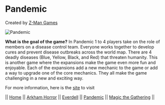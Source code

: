 # Pandemic

Created by [Z-Man Games](https://www.zmangames.com/en/index/)

![Pandemic](https://cf.geekdo-images.com/S3ybV1LAp-8SnHIXLLjVqA__imagepage/img/kIBu-2Ljb_ml5n-S8uIbE6ehGFc=/fit-in/900x600/filters:no_upscale():strip_icc()/pic1534148.jpg)

**What is the goal of the game?**
In Pandemic 1 to 4 players take on the role of members on a disease control team. Everyone works together to develop cures and prevent disease outbreaks across the world map. There are 4 deadly diseases (Blue, Yellow, Black, and Red) that threaten humanity. This is another game where the expansions make the game even more fun and enjoyable. Each of the expansions add a new mechanic to the game or add a way to upgrade one of the core mechanics. They all make the game challenging in a new and exciting way.

For more information, here is the [site](https://boardgamegeek.com/boardgame/30549/pandemic) to visit

|| [Home](https://github.com/Dwalden2021/MarkdownOnGithub/blob/main/README.md) || 
[Arkham Horror](https://github.com/Dwalden2021/MarkdownOnGithub/blob/main/ArkhamHorror.md) || 
[Everdell](https://github.com/Dwalden2021/MarkdownOnGithub/blob/main/Everdell.md) || 
[Pandemic](https://github.com/Dwalden2021/MarkdownOnGithub/blob/main/Pandemic.md) || 
[Magic the Gathering](https://github.com/Dwalden2021/MarkdownOnGithub/blob/main/MTG.md) || 
